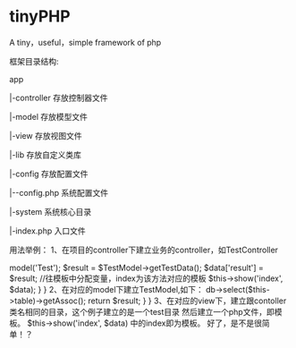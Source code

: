 # tinyPHP
A  tiny，useful，simple framework of  php

框架目录结构:

app

 |-controller	存放控制器文件
 
 |-model		存放模型文件
 
 |-view		存放视图文件
 
 |-lib		存放自定义类库
 
 |-config	存放配置文件
 
 |--config.php   系统配置文件
 
 |-system	系统核心目录
 
 |-index.php	入口文件
 
 用法举例：
 1、在项目的controller下建立业务的controller，如TestController

<?php
class TestController extends Controller {
        
		public function __construct() {
                parent::__construct();
        }

        public function index() {
        	$TestModel = $this->model('Test');
        	$result = $TestModel->getTestData();
        	$data['result'] = $result;
			//往模板中分配变量，index为该方法对应的模板
			$this->show('index', $data);
        }
}


2、在对应的model下建立TestModel,如下：

<?php
class TestModel extends Model {
		private  $table = 'test';	
        public function getTestData() {
             $result = $this->db->select($this->table)->getAssoc();
             return $result;
        }    
}

3、在对应的view下，建立跟contoller类名相同的目录，这个例子建立的是一个test目录
然后建立一个php文件，即模板。
$this->show('index', $data) 中的index即为模板。


好了，是不是很简单！？



